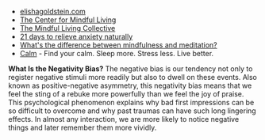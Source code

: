 - [elishagoldstein.com](https://elishagoldstein.com/)
- [The Center for Mindful Living](https://www.mindfullivingla.org/)
- [The Mindful Living Collective](https://members.mindfullivingcollective.com/)
- [21 days to relieve anxiety naturally](https://21dayanxietyrelief.com/)
- [What's the difference between mindfulness and meditation?](https://www.youtube.com/watch?v=qVK5BPbwKYo)
- [Calm](https://www.calm.com) - Find your calm. Sleep more. Stress less. Live better.

**What Is the Negativity Bias?** The negative bias is our tendency not only to register negative stimuli more readily but also to dwell on these events. Also known as positive-negative asymmetry, this negativity bias means that we feel the sting of a rebuke more powerfully than we feel the joy of praise. This psychological phenomenon explains why bad first impressions can be so difficult to overcome and why past traumas can have such long lingering effects. In almost any interaction, we are more likely to notice negative things and later remember them more vividly.